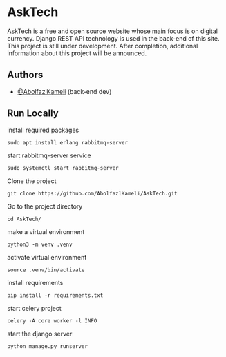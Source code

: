 # AskTech

AskTech is a free and open source website whose main focus is on digital currency. Django REST API technology is used in
the back-end of this site. This project is still under development. After
completion, additional information about this project will be announced.

## Authors

- [@AbolfazlKameli](https://github.com/AbolfazlKameli/) (back-end dev)

## Run Locally

install required packages

```shell
sudo apt install erlang rabbitmq-server
```

start rabbitmq-server service

```shell
sudo systemctl start rabbitmq-server
```

Clone the project

```shell
git clone https://github.com/AbolfazlKameli/AskTech.git
```

Go to the project directory

```shell
cd AskTech/
```

make a virtual environment

```shell
python3 -m venv .venv
```

activate virtual environment

```shell
source .venv/bin/activate 
```

install requirements

```shell
pip install -r requirements.txt
```

start celery project

```shell
celery -A core worker -l INFO  
```

start the django server

```shell
python manage.py runserver
```
